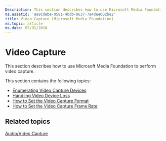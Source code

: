 ```yaml
---
Description: This section describes how to use Microsoft Media Foundation to perform video capture.
ms.assetid: 'ae9cdebe-0591-4bdb-9637-7a4dee002be2'
title: Video Capture (Microsoft Media Foundation)
ms.topic: article
ms.date: 05/31/2018
---
```


# Video Capture

This section describes how to use Microsoft Media Foundation to perform video capture.

This section contains the following topics:

-   [Enumerating Video Capture Devices](enumerating-video-capture-devices.md)
-   [Handling Video Device Loss](handling-video-device-loss.md)
-   [How to Set the Video Capture Format](how-to-set-the-video-capture-format.md)
-   [How to Set the Video Capture Frame Rate](how-to-set-the-video-capture-frame-rate.md)

## Related topics

<dl> <dt>

[Audio/Video Capture](audio-video-capture.md)
</dt> </dl>

 

 



